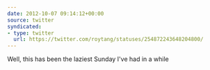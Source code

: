```yaml
---
date: 2012-10-07 09:14:12+00:00
source: twitter
syndicated:
- type: twitter
  url: https://twitter.com/roytang/statuses/254872243648204800/
---
```


Well, this has been the laziest Sunday I've had in a while